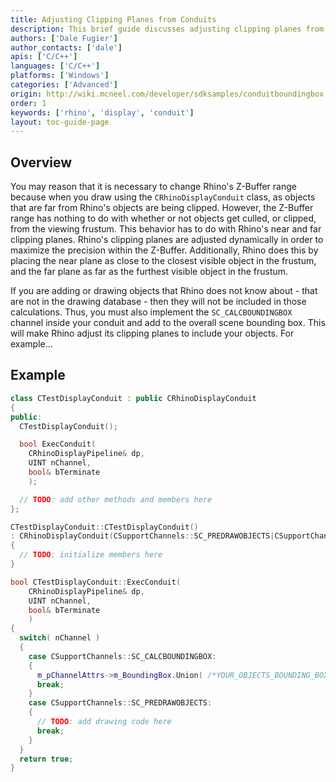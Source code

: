 ```yaml
---
title: Adjusting Clipping Planes from Conduits
description: This brief guide discusses adjusting clipping planes from display conduits using C/C++.
authors: ['Dale Fugier']
author_contacts: ['dale']
apis: ['C/C++']
languages: ['C/C++']
platforms: ['Windows']
categories: ['Advanced']
origin: http://wiki.mcneel.com/developer/sdksamples/conduitboundingbox
order: 1
keywords: ['rhino', 'display', 'conduit']
layout: toc-guide-page
---
```


 
## Overview

You may reason that it is necessary to change Rhino's Z-Buffer range because when you draw using the `CRhinoDisplayConduit` class, as objects that are far from Rhino's objects are being clipped.  However, the Z-Buffer range has nothing to do with whether or not objects get culled, or clipped, from the viewing frustum.  This behavior has to do with Rhino's near and far clipping planes.  Rhino's clipping planes are adjusted dynamically in order to maximize the precision within the Z-Buffer.  Additionally, Rhino does this by placing the near plane as close to the closest visible object in the frustum, and the far plane as far as the furthest visible object in the frustum.

If you are adding or drawing objects that Rhino does not know about - that are not in the drawing database - then they will not be included in those calculations.  Thus, you must also implement the `SC_CALCBOUNDINGBOX` channel inside your conduit and add to the overall scene bounding box.  This will make Rhino adjust its clipping planes to include your objects.  For example...

## Example

```cpp
class CTestDisplayConduit : public CRhinoDisplayConduit
{
public:
  CTestDisplayConduit();

  bool ExecConduit(
    CRhinoDisplayPipeline& dp,
    UINT nChannel,
    bool& bTerminate
    );

  // TODO: add other methods and members here
};

CTestDisplayConduit::CTestDisplayConduit()
: CRhinoDisplayConduit(CSupportChannels::SC_PREDRAWOBJECTS|CSupportChannels::SC_CALCBOUNDINGBOX)
{
  // TODO: initialize members here
}

bool CTestDisplayConduit::ExecConduit(
    CRhinoDisplayPipeline& dp,
    UINT nChannel,
    bool& bTerminate
    )
{
  switch( nChannel )
  {
    case CSupportChannels::SC_CALCBOUNDINGBOX:
    {
      m_pChannelAttrs->m_BoundingBox.Union( /*YOUR_OBJECTS_BOUNDING_BOXES*/ );
      break;
    }
    case CSupportChannels::SC_PREDRAWOBJECTS:
    {
      // TODO: add drawing code here
      break;
    }
  }
  return true;
}
```
